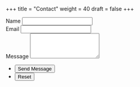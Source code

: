 +++
title = "Contact"
weight = 40
draft = false
+++

<form method="post" action="mailto:web@ygk.ca">
	<div class="field half first">
		<label for="name">Name</label>
		<input type="text" name="name" id="name" />
	</div>
	<div class="field half">
		<label for="email">Email</label>
		<input type="text" name="email" id="email" />
	</div>
	<div class="field">
		<label for="message">Message</label>
		<textarea name="message" id="message" rows="4"></textarea>
	</div>
	<ul class="actions">
		<li><input type="submit" value="Send Message" class="special" /></li>
		<li><input type="reset" value="Reset" /></li>
	</ul>
</form>
